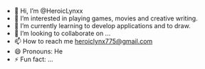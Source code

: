 - 👋 Hi, I’m @HeroicLynxx
- 👀 I’m interested in playing games, movies and creative writing.
- 🌱 I’m currently learning to develop applications and to draw.
- 💞️ I’m looking to collaborate on ...
- 📫 How to reach me heroiclynx775@gmail.com
- 😄 Pronouns: He
- ⚡ Fun fact: ...

<!---
HeroicLynxx/HeroicLynxx is a ✨ special ✨ repository because its `README.md` (this file) appears on your GitHub profile.
You can click the Preview link to take a look at your changes.
--->
